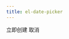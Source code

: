 ```yaml
---
title: el-date-picker
---
```

<div></div>
<el-form ref="form" :model="form" :rules="rules" label-width="80px">
    <el-form-item label="店铺">
    <el-input class="input-item" v-model="form.storeName" disabled></el-input>
    </el-form-item>
    <el-form-item :label="开店日期" prop="batchTimeRange">
    <el-date-picker
        v-model="form.batchTimeRange"
        type="daterange"
        format="yyyy-MM-dd"
        value-format="yyyy-MM-dd"
        range-separator="-"
        :picker-options="pickerOptions"
        :start-placeholder="缺少开始时间"
        :end-placeholder="缺少结束时间"
    />
    </el-form-item>
    <el-form-item>
        <el-button type="primary" @click="onSubmit">立即创建</el-button>
        <el-button>取消</el-button>
    </el-form-item>
</el-form>
</div>
<script>
  export default {
    data() {
      return {
        form: {
            storeName: '解忧杂货店',
            batchTimeRange: []
        },
        // 禁掉之前的日期
        pickerOptions: {
            disabledDate (time) {
            return time.getTime() < Date.now() - 8.64e7
            }
        },
        rules: {
        batchTimeRange: [
            {
                type: 'array',
                required: true,
                message: this.$t('table.intelligenceBoard.selectDateRange'),
                trigger: 'blur',
                fields: {
                0: { required: true, message: this.$t('table.intelligenceBoard.selectDateRange') },
                1: { required: true, message: this.$t('table.intelligenceBoard.selectDateRange') }
                }
            },
            {
                validator: (rule, value, callback) => {
                if (!this.validatorLimitDateRang(15, value)) {
                    callback(new Error('最多可选择15天'))
                } else {
                    callback()
                }
                },
                trigger: 'blur'
            }
        ]
      },
      }
    },
    methods: {
        submitForm () {
            this.$refs.form.validate(valid => {
                if (valid) {
                    alert('submit!')
                } else {
                    console.log('error submit!!')
                    return false
                }
            })
        },
    }
  }
</script>
